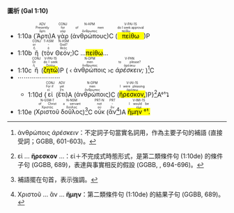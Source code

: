 #### 圖析 (Gal 1:10)


- 1:10a (<RUBY><ruby><ruby>Ἄρτι<rt>ἄρτι</rt></ruby><rt>Presently</rt></ruby><rt>ADV</rt></RUBY>)A <RUBY><ruby><ruby>γὰρ<rt>γάρ</rt></ruby><rt>for</rt></ruby><rt>CONJ</rt></RUBY> (<RUBY><ruby><ruby>ἀνθρώπους<rt>ἄνθρωπος</rt></ruby><rt>of men</rt></ruby><rt>N-APM</rt></RUBY>)C (<RUBY><ruby><ruby><mark class='verb'>πείθω</mark><rt>πείθω</rt></ruby><rt>do I seek approval</rt></ruby><rt>V-PAI-1S</rt></RUBY>)P 
- 1:10b <RUBY><ruby><ruby>ἢ<rt>ἤ</rt></ruby><rt>or</rt></ruby><rt>CONJ</rt></RUBY> (<RUBY><ruby><ruby>τὸν<rt>ὁ</rt></ruby><rt>-</rt></ruby><rt>T-ASM</rt></RUBY> <RUBY><ruby><ruby>Θεόν;<rt>θεός</rt></ruby><rt>God?</rt></ruby><rt>N-ASM</rt></RUBY>)C ...<mark class='verb'>πείθω</mark>...
- 1:10c <RUBY><ruby><ruby>ἢ<rt>ἤ</rt></ruby><rt>Or</rt></ruby><rt>CONJ</rt></RUBY> (<RUBY><ruby><ruby><mark class='verb'>ζητῶ</mark><rt>ζητέω</rt></ruby><rt>do I seek</rt></ruby><rt>V-PAI-1S</rt></RUBY>)P ( ‹ <RUBY><ruby><ruby>ἀνθρώποις<rt>ἄνθρωπος</rt></ruby><rt>men</rt></ruby><rt>N-DPM</rt></RUBY> ›c <RUBY><ruby><ruby><em>ἀρέσκειν;</em><rt>ἀρέσκω</rt></ruby><rt>to please?</rt></ruby><rt>V-PAN</rt></RUBY> )[^1]C
- ⋯⋯⋯⋯⋯⋯⋯
	- 1:10d {<RUBY><ruby><ruby>εἰ<rt>εἰ</rt></ruby><rt>For if</rt></ruby><rt>CONJ</rt></RUBY> (<RUBY><ruby><ruby>ἔτι<rt>ἔτι</rt></ruby><rt>yet</rt></ruby><rt>ADV</rt></RUBY>)A (<RUBY><ruby><ruby>ἀνθρώποις<rt>ἄνθρωπος</rt></ruby><rt>men</rt></ruby><rt>N-DPM</rt></RUBY>)C (<RUBY><ruby><ruby><mark class='verb'>ἤρεσκον,</mark><rt>ἀρέσκω</rt></ruby><rt>I were pleasing</rt></ruby><rt>V-IAI-1S</rt></RUBY>)P}[^2]A°¹⮧
- 1:10e (<RUBY><ruby><ruby>Χριστοῦ<rt>Χριστός</rt></ruby><rt>of Christ</rt></ruby><rt>N-GSM-T</rt></RUBY> <RUBY><ruby><ruby>δοῦλος<rt>δοῦλος</rt></ruby><rt>a servant</rt></ruby><rt>N-NSM</rt></RUBY>)[^3]C <RUBY><ruby><ruby>οὐκ<rt>οὐ</rt></ruby><rt>not</rt></ruby><rt>PRT-N</rt></RUBY> (<RUBY><ruby><ruby>ἂν<rt>ἄν</rt></ruby><rt>-</rt></ruby><rt>PRT</rt></RUBY>[^4])A <RUBY><ruby><ruby><mark><mark class='verb'>ἤμην °¹.</mark></mark><rt>εἰμί</rt></ruby><rt>I would be</rt></ruby><rt>V-IMI-1S</rt></RUBY> 



[^1]: ἀνθρώποις _ἀρέσκειν_：不定詞子句當實名詞用，作為主要子句的補語 (直接受詞；GGBB, 601-603)。
[^2]: εἰ ... **ἤρεσκον** ...：εἰ＋不完成式時態形式，是第二類條件句 (1:10de) 的條件子句 (GGBB, 689)，表達與事實相反的假設 (GGBB, , 694-696)。
[^3]: 補語擺在句首，表示強調。
[^4]: Χριστοῦ ... ἂν ... **ἤμην**：第二類條件句 (1:10de) 的結果子句 (GGBB, 689)。
